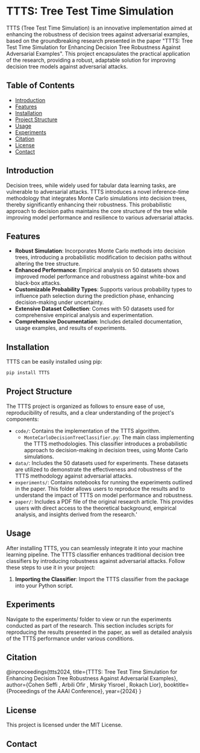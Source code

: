 # TTTS: Tree Test Time Simulation

TTTS (Tree Test Time Simulation) is an innovative implementation aimed at enhancing the robustness of decision trees against adversarial examples, based on the groundbreaking research presented in the paper "TTTS: Tree Test Time Simulation for Enhancing Decision Tree Robustness Against Adversarial Examples". This project encapsulates the practical application of the research, providing a robust, adaptable solution for improving decision tree models against adversarial attacks.

## Table of Contents

- [Introduction](#introduction)
- [Features](#features)
- [Installation](#installation)
- [Project Structure](#project-structure)
- [Usage](#usage)
- [Experiments](#experiments)
- [Citation](#citation)
- [License](#license)
- [Contact](#contact)

## Introduction

Decision trees, while widely used for tabular data learning tasks, are vulnerable to adversarial attacks. TTTS introduces a novel inference-time methodology that integrates Monte Carlo simulations into decision trees, thereby significantly enhancing their robustness. This probabilistic approach to decision paths maintains the core structure of the tree while improving model performance and resilience to various adversarial attacks.

## Features

- **Robust Simulation**: Incorporates Monte Carlo methods into decision trees, introducing a probabilistic modification to decision paths without altering the tree structure.
- **Enhanced Performance**: Empirical analysis on 50 datasets shows improved model performance and robustness against white-box and black-box attacks.
- **Customizable Probability Types**: Supports various probability types to influence path selection during the prediction phase, enhancing decision-making under uncertainty.
- **Extensive Dataset Collection**: Comes with 50 datasets used for comprehensive empirical analysis and experimentation.
- **Comprehensive Documentation**: Includes detailed documentation, usage examples, and results of experiments.

## Installation

TTTS can be easily installed using pip:
```bash
pip install TTTS
```

## Project Structure

The TTTS project is organized as follows to ensure ease of use, reproducibility of results, and a clear understanding of the project's components:

- `code/`: Contains the implementation of the TTTS algorithm.
  - `MonteCarloDecisionTreeClassifier.py`: The main class implementing the TTTS methodologies. This classifier introduces a probabilistic approach to decision-making in decision trees, using Monte Carlo simulations.
- `data/`: Includes the 50 datasets used for experiments. These datasets are utilized to demonstrate the effectiveness and robustness of the TTTS methodology against adversarial attacks.
- `experiments/`: Contains notebooks for running the experiments outlined in the paper. This folder allows users to reproduce the results and to understand the impact of TTTS on model performance and robustness.
- `paper/`: Includes a PDF file of the original research article. This provides users with direct access to the theoretical background, empirical analysis, and insights derived from the research.'


## Usage

After installing TTTS, you can seamlessly integrate it into your machine learning pipeline. The TTTS classifier enhances traditional decision tree classifiers by introducing robustness against adversarial attacks. Follow these steps to use it in your project:

1. **Importing the Classifier**:
   Import the TTTS classifier from the package into your Python script.

  
## Experiments
Navigate to the experiments/ folder to view or run the experiments conducted as part of the research. This section includes scripts for reproducing the results presented in the paper, as well as detailed analysis of the TTTS performance under various conditions.

## Citation
@inproceedings{ttts2024,
  title={TTTS: Tree Test Time Simulation for Enhancing Decision Tree Robustness Against Adversarial Examples},
  author={Cohen Seffi , Arbili Ofir , Mirsky Yisroel , Rokach Lior},
  booktitle={Proceedings of the AAAI Conference},
  year={2024}
}

## License
This project is licensed under the MIT License.

## Contact

